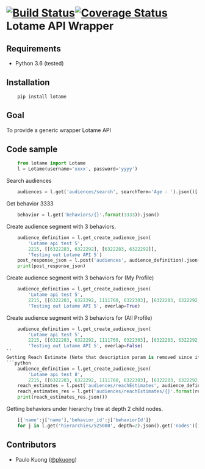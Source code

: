 [![Build Status](https://travis-ci.org/paulokuong/lotame.svg?branch=master)](https://travis-ci.org/paulokuong/lotame)[![Coverage Status](https://coveralls.io/repos/github/paulokuong/lotame/badge.svg?branch=master)](https://coveralls.io/github/paulokuong/lotame?branch=master)
Lotame API Wrapper
==================

Requirements
------------

* Python 3.6 (tested)

Installation
------------
```
    pip install lotame
```

Goal
----

To provide a generic wrapper Lotame API

Code sample
-----------


```python
    from lotame import Lotame
    l = Lotame(username='xxxx', password='yyyy')
```

Search audiences
```python
    audiences = l.get('audiences/search', searchTerm='Age - ').json()['Audience']
```
Get behavior 3333
```python
    behavior = l.get('behaviors/{}'.format(3333)).json()
```
Create audience segment with 3 behaviors.
```python
    audience_definition = l.get_create_audience_json(
        'Lotame api test 5',
        2215, [[6322283, 6322292], [6322283, 6322292]],
        'Testing out Lotame API 5')
    post_response_json = l.post('audiences', audience_definition).json()
    print(post_response_json)
```
Create audience segment with 3 behaviors for (My Profile)
```python
    audience_definition = l.get_create_audience_json(
        'Lotame api test 5',
        2215, [[6322283, 6322292, 1111760, 6322303], [6322283, 6322292, 1111760, 6322303]],
        'Testing out Lotame API 5', overlap=True)
```
Create audience segment with 3 behaviors for (All Profile)
```python
    audience_definition = l.get_create_audience_json(
        'Lotame api test 5',
        2215, [[6322283, 6322292, 1111760, 6322303], [6322283, 6322292, 1111760, 6322303]],
        'Testing out Lotame API 5', overlap=False)
``
Getting Reach Estimate (Note that description param is removed since it is not valid param)
```python
    audience_definition = l.get_create_audience_json(
        'Lotame api test 8',
        2215, [[6322283, 6322292, 1111760, 6322303], [6322283, 6322292, 1111760, 6322303]])
    reach_estimates = l.post('audiences/reachEstimates', audience_definition).json()
    reach_estimates_res = l.get('audiences/reachEstimates/{}'.format(reach_estimates.get('id')))
    print(reach_estimates_res.json())
```
Getting behaviors under hierarchy tree at depth 2 child nodes.
```python
    [{'name':j['name'],'behavior_id':j['behaviorId']}
    for j in l.get('hierarchies/525000', depth=2).json().get('nodes')[1].get('childNodes')]
```


Contributors
------------

* Paulo Kuong ([@pkuong](https://github.com/paulokuong))

